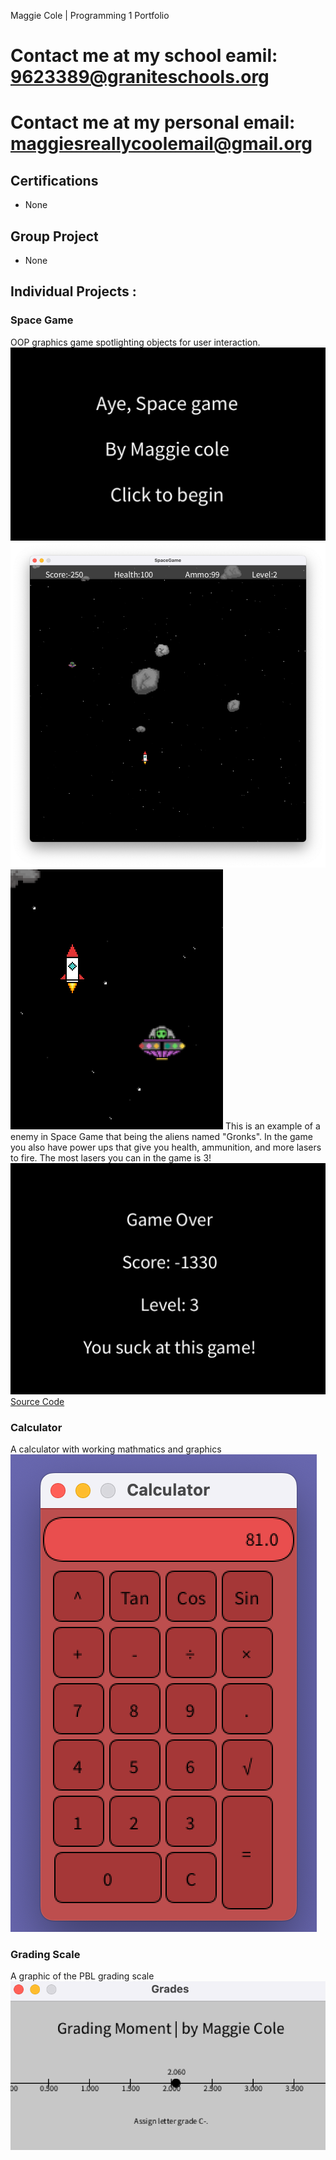 Maggie Cole | Programming 1 Portfolio
# Contact me at my school eamil: 9623389@graniteschools.org 
# Contact me at my personal email: maggiesreallycoolemail@gmail.org
## Certifications
* None 

## Group Project 
* None

## Individual Projects : 
### Space Game 
OOP graphics game spotlighting objects for user interaction. 
![Space Game Menu](https://github.com/MaggieColeDude/ProgrammingPortfolio/blob/main/images/Start.png?raw=true)
![Space Game Gameplay](https://github.com/MaggieColeDude/ProgrammingPortfolio/blob/main/images/GamePlay.png?raw=true)
![Space Game Alien Enemy](https://github.com/MaggieColeDude/ProgrammingPortfolio/blob/main/images/G3.png?raw=true)
This is an example of a enemy in Space Game that being the aliens named "Gronks". In the game you also have power ups that give you health, ammunition, and more lasers to fire. The most lasers you can in the game is 3! 
![Space Game Gameover](https://github.com/MaggieColeDude/ProgrammingPortfolio/blob/main/images/End.png?raw=true)
[Source Code](https://github.com/MaggieColeDude/ProgrammingPortfolio/raw/main/src/SpaceGame%202.zip)

### Calculator 
A calculator with working mathmatics and graphics 
![Calculator](https://github.com/MaggieColeDude/ProgrammingPortfolio/blob/main/images/Clac.png?raw=true)

### Grading Scale
A graphic of the PBL grading scale 
![Grade](https://github.com/MaggieColeDude/ProgrammingPortfolio/blob/main/images/Grades.png?raw=true)
